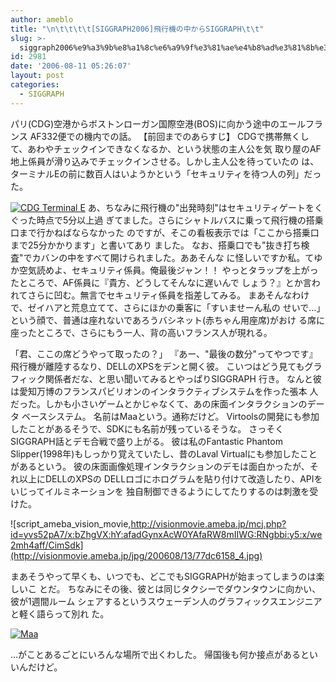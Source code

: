 ```yaml
---
author: ameblo
title: "\n\t\t\t\t[SIGGRAPH2006]飛行機の中からSIGGRAPH\t\t"
slug: >-
  siggraph2006%e9%a3%9b%e8%a1%8c%e6%a9%9f%e3%81%ae%e4%b8%ad%e3%81%8b%e3%82%89siggraph
id: 2981
date: '2006-08-11 05:26:07'
layout: post
categories:
  - SIGGRAPH
---
```


パリ(CDG)空港からボストンローガン国際空港(BOS)に向かう途中のエールフランス AF332便での機内での話。 【前回までのあらすじ】 CDGで携帯無くして、あわやチェックインできなくなるか、という状態の主人公を気 取り屋のAF地上係員が滑り込みでチェックインさせる。しかし主人公を待っていたの は、ターミナルEの前に数百人はいようかという「セキュリティを待つ人の列」だっ た。

[![CDG Terminal E](http://blog-imgs-42.fc2.com/a/k/i/akihikofr/blog_import_4f56449164fef.jpg)](http://blog-imgs-42.fc2.com/a/k/i/akihikofr/blog_import_4f5644917a351.jpg) あ、ちなみに飛行機の"出発時刻"はセキュリティゲートをくぐった時点で5分以上過 ぎてました。さらにシャトルバスに乗って飛行機の搭乗口まで行かねばならなかった のですが、そこの看板表示では「ここから搭乗口まで25分かかります」と書いてあり ました。 なお、搭乗口でも"抜き打ち検査"でカバンの中をすべて開けられました。ああそんな に怪しいですか私。てゆか空気読めよ、セキュリティ係員。俺最後ジャン！！ やっとタラップを上がったところで、AF係員に『貴方、どうしてそんなに遅いんで しょう？』とか言われてさらに凹む。無言でセキュリティ係員を指差してみる。 まあそんなわけで、ゼイハアと荒息立てて、さらにほかの乗客に「すいませーん私の せいで…」という顔で、普通は座れないであろうバシネット(赤ちゃん用座席)がおけ る席に座ったところで、さらにもう一人、背の高いフランス人が現れる。

「君、ここの席どうやって取ったの？」 『あー、"最後の数分"ってやつです』 飛行機が離陸するなり、DELLのXPSをデンと開く彼。 こいつはどう見てもグラフィック関係者だな、と思い聞いてみるとやっぱりSIGGRAPH 行き。 なんと彼は愛知万博のフランスパビリオンのインタラクティブシステムを作った張本 人だった。しかも小さいゲームとかじゃなくて、あの床面インタラクションのデータ ベースシステム。 名前はMaaという。通称だけど。 Virtoolsの開発にも参加したことがあるそうで、SDKにも名前が残っているそうな。 さっそくSIGGRAPH話とデモ合戦で盛り上がる。 彼は私のFantastic Phantom Slipper(1998年)もしっかり覚えていたし、昔のLaval Virtualにも参加したことがあるという。 彼の床面画像処理インタラクションのデモは面白かったが、それ以上にDELLのXPSの DELLロゴにホログラムを貼り付けて改造したり、APIをいじってイルミネーションを 独自制御できるようにしてたりするのは刺激を受けた。

![script_ameba_vision_movie,http://visionmovie.ameba.jp/mcj.php?id=yvs52pA7/x:bZhgVX:hY:afadGynxAcW0YAfaRW8mIIWG:RNgbbi:y5:x/we2mh4aff/CimSdk](http://visionmovie.ameba.jp/jpg/200608/13/77dc6158_4.jpg)

まあそうやって早くも、いつでも、どこでもSIGGRAPHが始まってしまうのは楽しいこ とだ。 ちなみにその後、彼とは同じタクシーでダウンタウンに向かい、彼が1週間ルーム シェアするというスウェーデン人のグラフィックスエンジニアと軽く語らって別れ た。

[![Maa](http://blog-imgs-42.fc2.com/a/k/i/akihikofr/blog_import_4f564491b2ae0.jpg)](http://blog-imgs-42.fc2.com/a/k/i/akihikofr/blog_import_4f564491f3cab.jpg)

…がことあるごとにいろんな場所で出くわした。 帰国後も何か接点があるといいんだけど。